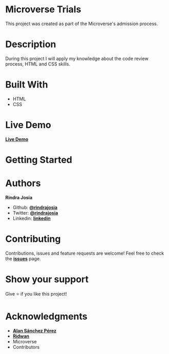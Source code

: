 # Microverse Trials
This project was created as part of the Microverse's admission process.

# Description
During this project I will apply my knowledge about the code review process, HTML and CSS skills.


# Built With
* HTML
* CSS

# Live Demo
**[Live Demo](https://raw.githack.com/rindrajosia/microverse-trial/development/index.html)**


# Getting Started

# Authors

**Rindra Josia**

* Github: **[@rindrajosia](https://github.com/rindrajosia)**
* Twitter: **[@rindrajosia](https://twitter.com/josia_rindra)**
* Linkedin: **[linkedin](https://www.linkedin.com/in/rindrajosia/)**

#  Contributing

Contributions, issues and feature requests are welcome!
Feel free to check the **[issues](https://github.com/rindrajosia/microverse-trial/issues)** page.


#  Show your support

  Give ⭐️ if you like this project!

# Acknowledgments

* **[Alan Sánchez Pérez](https://github.com/alan247)**
* **[Ridwan](https://github.com/Ridumatics)**
* Microverse
* Contributors

